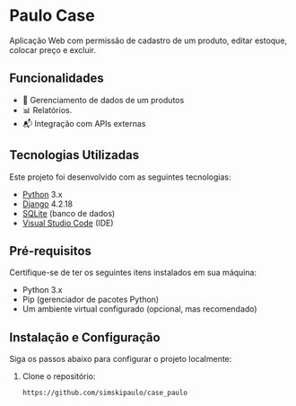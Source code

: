 # Paulo Case

Aplicação Web com permissão de cadastro de um produto, editar estoque, colocar preço e excluir.

## Funcionalidades

- 📂 Gerenciamento de dados de um produtos
- 📊 Relatórios.
- 📬 Integração com APIs externas

## Tecnologias Utilizadas

Este projeto foi desenvolvido com as seguintes tecnologias:

- [Python](https://www.python.org/) 3.x
- [Django](https://www.djangoproject.com/) 4.2.18
- [SQLite](https://www.sqlite.org/) (banco de dados)
- [Visual Studio Code](https://code.visualstudio.com/) (IDE)

## Pré-requisitos

Certifique-se de ter os seguintes itens instalados em sua máquina:

- Python 3.x
- Pip (gerenciador de pacotes Python)
- Um ambiente virtual configurado (opcional, mas recomendado)

## Instalação e Configuração

Siga os passos abaixo para configurar o projeto localmente:

1. Clone o repositório:
   ```bash
   https://github.com/simskipaulo/case_paulo
